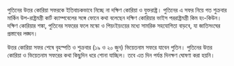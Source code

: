 পুতিনের উত্তর কোরিয়া সফরকে ইতিবাচকভাবে নিচ্ছে না দক্ষিণ কোরিয়া ও যুক্তরাষ্ট্র। পুতিনের এ সফর নিয়ে গত শুক্রবার মার্কিন উপ-রাষ্ট্রমন্ত্রী কার্ট ক্যাম্পবেলের সঙ্গে ফোনে কথা বলেছেন দক্ষিণ কোরিয়ার ভাইস পররাষ্ট্রমন্ত্রী কিম হং-কিউন। দক্ষিণ কোরিয়ার শঙ্কা, পুতিনের সফরের ফলে মস্কো ও পিয়ংইয়ংয়ের মধ্যে সামরিক সহযোগিতা বাড়বে, যা জাতিসংঘের প্রস্তাবের লঙ্ঘন।

উত্তর কোরিয়া সফর শেষে বৃহস্পতি ও শুক্রবার (১৯ ও ২০ জুন) ভিয়েতনাম সফরে যাবেন পুতিন। পুতিনের উত্তর কোরিয়া ও ভিয়েতনাম সফরের কথা কিছুদিন ধরে শোনা যাচ্ছিল। তবে এত দিন পর্যন্ত দিনক্ষণ ঘোষণা করা হয়নি।
